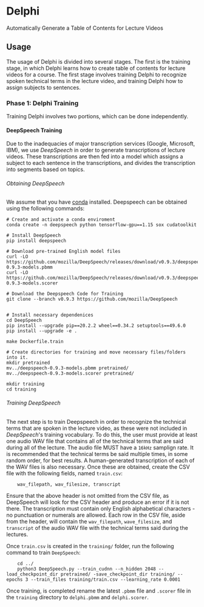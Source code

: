 # Delphi
Automatically Generate a Table of Contents for Lecture Videos

## Usage
The usage of Delphi is divided into several stages. The first is the training stage, in which Delphi learns how to create table of contents for lecture videos for a course. The first stage involves training Delphi to recognize spoken technical terms in the lecture video, and training Delphi how to assign subjects to sentences.

### Phase 1: Delphi Training
Training Delphi involves two portions, which can be done independently.
#### DeepSpeech Training
Due to the inadequacies of major transcription services (Google, Microsoft, IBM), we use *DeepSpeech* in order to generate transcriptions of lecture videos. These transcriptions are then fed into a model which assigns a subject to each sentence in the transcriptions, and divides the transcription into segments based on topics.

###### Obtaining DeepSpeech
We assume that you have [conda](https://www.anaconda.com/products/individual) installed. Deepspeech can be obtained using the following commands:

    # Create and activate a conda enviroment
    conda create -n deepspeech python tensorflow-gpu==1.15 sox cudatoolkit

    # Install DeepSpeech
    pip install deepspeech

    # Download pre-trained English model files
    curl -LO https://github.com/mozilla/DeepSpeech/releases/download/v0.9.3/deepspeech-0.9.3-models.pbmm
    curl -LO https://github.com/mozilla/DeepSpeech/releases/download/v0.9.3/deepspeech-0.9.3-models.scorer
    
    # Download the Deepspeech Code for Training
    git clone --branch v0.9.3 https://github.com/mozilla/DeepSpeech
    
    
    # Install necessary dependenices
    cd DeepSpeech
    pip install --upgrade pip==20.2.2 wheel==0.34.2 setuptools==49.6.0
    pip install --upgrade -e .
    
    make Dockerfile.train
    
    # Create directories for training and move necessary files/folders into it.
    mkdir pretrained
    mv../deepspeech-0.9.3-models.pbmm pretrained/
    mv../deepspeech-0.9.3-models.scorer pretrained/
    
    mkdir training
    cd training
    
    
###### Training DeepSpeech
The next step is to train Deepspeech in order to recognize the technical terms that are spoken in the lecture video, as these were not included in *DeepSpeech*'s training vocabulary. To do this, the user must provide at least one audio WAV file that contains all of the technical terms that are said during all of the lecture. The audio file MUST have a `16kHz` samplign rate. It is recommended that the technical terms be said multiple times, in some random order, for best results. A human-generated transcription of each of the WAV files is also necessary. Once these are obtained, create the CSV file with the following fields, named `train.csv`:

        wav_filepath, wav_filesize, transcript
 
 Ensure that the above header is not omitted from the CSV file, as DeepSpeech will look for the CSV header and produce an error if it is not there. The transcription must contain only English alphabetical characters - no punctuation or numerals are allowed. Each row in the CSV file, aside from the header, will contain the `wav_filepath`, `wave_filesize`, and `transcript` of the audio WAV file with the technical terms said during the lectures.
 
 Once `train.csv` is created in the `training/` folder, run the following command to train `DeepSpeech`:
 
        cd ../
        python3 DeepSpeech.py --train_cudnn --n_hidden 2048 --load_checkpoint_dir pretrained/ -save_checkpoint_dir training/ --epochs 3 --train_files training/train.csv --learning_rate 0.0001
 
 Once training, is completed rename the latest `.pbmm` file and `.scorer` file in the `training` directory to `delphi.pbmm` and `delphi.scorer`.
 

